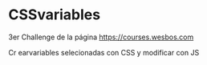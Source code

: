 # CSSvariables

3er Challenge de la página https://courses.wesbos.com

Cr earvariables selecionadas con CSS y modificar con JS
